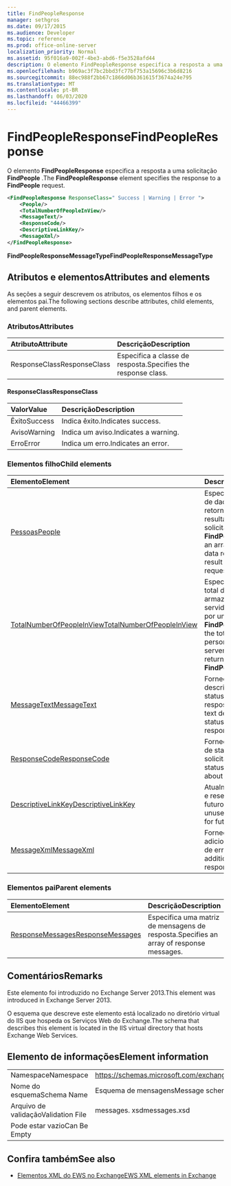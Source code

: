 ```yaml
---
title: FindPeopleResponse
manager: sethgros
ms.date: 09/17/2015
ms.audience: Developer
ms.topic: reference
ms.prod: office-online-server
localization_priority: Normal
ms.assetid: 95f016a9-002f-4be3-abd6-f5e3528afd44
description: O elemento FindPeopleResponse especifica a resposta a uma solicitação FindPeople.
ms.openlocfilehash: b969ac3f7bc2bbd3fc77bf753a15696c3b6d8216
ms.sourcegitcommit: 88ec988f2bb67c1866d06b361615f3674a24e795
ms.translationtype: MT
ms.contentlocale: pt-BR
ms.lasthandoff: 06/03/2020
ms.locfileid: "44466399"
---
```

# <a name="findpeopleresponse"></a><span data-ttu-id="90231-103">FindPeopleResponse</span><span class="sxs-lookup"><span data-stu-id="90231-103">FindPeopleResponse</span></span>

<span data-ttu-id="90231-104">O elemento **FindPeopleResponse** especifica a resposta a uma solicitação **FindPeople** .</span><span class="sxs-lookup"><span data-stu-id="90231-104">The **FindPeopleResponse** element specifies the response to a **FindPeople** request.</span></span> 
  
```XML
<FindPeopleResponse ResponseClass=" Success | Warning | Error ">
    <People/>
    <TotalNumberOfPeopleInView/>
    <MessageText/>
    <ResponseCode/>
    <DescriptiveLinkKey/>
    <MessageXml/>
</FindPeopleResponse>
```

 <span data-ttu-id="90231-105">**FindPeopleResponseMessageType**</span><span class="sxs-lookup"><span data-stu-id="90231-105">**FindPeopleResponseMessageType**</span></span>
## <a name="attributes-and-elements"></a><span data-ttu-id="90231-106">Atributos e elementos</span><span class="sxs-lookup"><span data-stu-id="90231-106">Attributes and elements</span></span>

<span data-ttu-id="90231-107">As seções a seguir descrevem os atributos, os elementos filhos e os elementos pai.</span><span class="sxs-lookup"><span data-stu-id="90231-107">The following sections describe attributes, child elements, and parent elements.</span></span>
  
### <a name="attributes"></a><span data-ttu-id="90231-108">Atributos</span><span class="sxs-lookup"><span data-stu-id="90231-108">Attributes</span></span>

|<span data-ttu-id="90231-109">**Atributo**</span><span class="sxs-lookup"><span data-stu-id="90231-109">**Attribute**</span></span>|<span data-ttu-id="90231-110">**Descrição**</span><span class="sxs-lookup"><span data-stu-id="90231-110">**Description**</span></span>|
|:-----|:-----|
|<span data-ttu-id="90231-111">ResponseClass</span><span class="sxs-lookup"><span data-stu-id="90231-111">ResponseClass</span></span>  <br/> |<span data-ttu-id="90231-112">Especifica a classe de resposta.</span><span class="sxs-lookup"><span data-stu-id="90231-112">Specifies the response class.</span></span>  <br/> |
   
#### <a name="responseclass"></a><span data-ttu-id="90231-113">ResponseClass</span><span class="sxs-lookup"><span data-stu-id="90231-113">ResponseClass</span></span>

|<span data-ttu-id="90231-114">**Valor**</span><span class="sxs-lookup"><span data-stu-id="90231-114">**Value**</span></span>|<span data-ttu-id="90231-115">**Descrição**</span><span class="sxs-lookup"><span data-stu-id="90231-115">**Description**</span></span>|
|:-----|:-----|
|<span data-ttu-id="90231-116">Êxito</span><span class="sxs-lookup"><span data-stu-id="90231-116">Success</span></span>  <br/> |<span data-ttu-id="90231-117">Indica êxito.</span><span class="sxs-lookup"><span data-stu-id="90231-117">Indicates success.</span></span>  <br/> |
|<span data-ttu-id="90231-118">Aviso</span><span class="sxs-lookup"><span data-stu-id="90231-118">Warning</span></span>  <br/> |<span data-ttu-id="90231-119">Indica um aviso.</span><span class="sxs-lookup"><span data-stu-id="90231-119">Indicates a warning.</span></span>  <br/> |
|<span data-ttu-id="90231-120">Erro</span><span class="sxs-lookup"><span data-stu-id="90231-120">Error</span></span>  <br/> |<span data-ttu-id="90231-121">Indica um erro.</span><span class="sxs-lookup"><span data-stu-id="90231-121">Indicates an error.</span></span>  <br/> |
   
### <a name="child-elements"></a><span data-ttu-id="90231-122">Elementos filho</span><span class="sxs-lookup"><span data-stu-id="90231-122">Child elements</span></span>

|<span data-ttu-id="90231-123">**Elemento**</span><span class="sxs-lookup"><span data-stu-id="90231-123">**Element**</span></span>|<span data-ttu-id="90231-124">**Descrição**</span><span class="sxs-lookup"><span data-stu-id="90231-124">**Description**</span></span>|
|:-----|:-----|
|[<span data-ttu-id="90231-125">Pessoas</span><span class="sxs-lookup"><span data-stu-id="90231-125">People</span></span>](people.md) <br/> |<span data-ttu-id="90231-126">Especifica uma matriz de dados persona retornados como resultado de uma solicitação **FindPeople** .</span><span class="sxs-lookup"><span data-stu-id="90231-126">Specifies an array of persona data returned as the result of a **FindPeople** request.</span></span>  <br/> |
|[<span data-ttu-id="90231-127">TotalNumberOfPeopleInView</span><span class="sxs-lookup"><span data-stu-id="90231-127">TotalNumberOfPeopleInView</span></span>](totalnumberofpeopleinview.md) <br/> |<span data-ttu-id="90231-128">Especifica o número total de pessoas armazenadas em um servidor retornado por uma solicitação **FindPeople** .</span><span class="sxs-lookup"><span data-stu-id="90231-128">Specifies the total number of personas stored on a server that are returned by a **FindPeople** request.</span></span>  <br/> |
|[<span data-ttu-id="90231-129">MessageText</span><span class="sxs-lookup"><span data-stu-id="90231-129">MessageText</span></span>](messagetext.md) <br/> |<span data-ttu-id="90231-130">Fornece uma descrição de texto do status da resposta.</span><span class="sxs-lookup"><span data-stu-id="90231-130">Provides a text description of the status of the response.</span></span>  <br/> |
|[<span data-ttu-id="90231-131">ResponseCode</span><span class="sxs-lookup"><span data-stu-id="90231-131">ResponseCode</span></span>](responsecode.md) <br/> |<span data-ttu-id="90231-132">Fornece informações de status sobre a solicitação.</span><span class="sxs-lookup"><span data-stu-id="90231-132">Provides status information about the request.</span></span>  <br/> |
|[<span data-ttu-id="90231-133">DescriptiveLinkKey</span><span class="sxs-lookup"><span data-stu-id="90231-133">DescriptiveLinkKey</span></span>](descriptivelinkkey.md) <br/> |<span data-ttu-id="90231-134">Atualmente não usado e reservado para uso futuro.</span><span class="sxs-lookup"><span data-stu-id="90231-134">Currently unused and reserved for future use.</span></span>  <br/> |
|[<span data-ttu-id="90231-135">MessageXml</span><span class="sxs-lookup"><span data-stu-id="90231-135">MessageXml</span></span>](messagexml.md) <br/> |<span data-ttu-id="90231-136">Fornece informações adicionais de resposta de erro.</span><span class="sxs-lookup"><span data-stu-id="90231-136">Provides additional error response information.</span></span>  <br/> |
   
### <a name="parent-elements"></a><span data-ttu-id="90231-137">Elementos pai</span><span class="sxs-lookup"><span data-stu-id="90231-137">Parent elements</span></span>

|<span data-ttu-id="90231-138">**Elemento**</span><span class="sxs-lookup"><span data-stu-id="90231-138">**Element**</span></span>|<span data-ttu-id="90231-139">**Descrição**</span><span class="sxs-lookup"><span data-stu-id="90231-139">**Description**</span></span>|
|:-----|:-----|
|[<span data-ttu-id="90231-140">ResponseMessages</span><span class="sxs-lookup"><span data-stu-id="90231-140">ResponseMessages</span></span>](responsemessages.md) <br/> |<span data-ttu-id="90231-141">Especifica uma matriz de mensagens de resposta.</span><span class="sxs-lookup"><span data-stu-id="90231-141">Specifies an array of response messages.</span></span>  <br/> |
   
## <a name="remarks"></a><span data-ttu-id="90231-142">Comentários</span><span class="sxs-lookup"><span data-stu-id="90231-142">Remarks</span></span>

<span data-ttu-id="90231-143">Este elemento foi introduzido no Exchange Server 2013.</span><span class="sxs-lookup"><span data-stu-id="90231-143">This element was introduced in Exchange Server 2013.</span></span>
  
<span data-ttu-id="90231-144">O esquema que descreve este elemento está localizado no diretório virtual do IIS que hospeda os Serviços Web do Exchange.</span><span class="sxs-lookup"><span data-stu-id="90231-144">The schema that describes this element is located in the IIS virtual directory that hosts Exchange Web Services.</span></span>
  
## <a name="element-information"></a><span data-ttu-id="90231-145">Elemento de informações</span><span class="sxs-lookup"><span data-stu-id="90231-145">Element information</span></span>

|||
|:-----|:-----|
|<span data-ttu-id="90231-146">Namespace</span><span class="sxs-lookup"><span data-stu-id="90231-146">Namespace</span></span>  <br/> |https://schemas.microsoft.com/exchange/services/2006/messages  <br/> |
|<span data-ttu-id="90231-147">Nome do esquema</span><span class="sxs-lookup"><span data-stu-id="90231-147">Schema Name</span></span>  <br/> |<span data-ttu-id="90231-148">Esquema de mensagens</span><span class="sxs-lookup"><span data-stu-id="90231-148">Message schema</span></span>  <br/> |
|<span data-ttu-id="90231-149">Arquivo de validação</span><span class="sxs-lookup"><span data-stu-id="90231-149">Validation File</span></span>  <br/> |<span data-ttu-id="90231-150">messages. xsd</span><span class="sxs-lookup"><span data-stu-id="90231-150">messages.xsd</span></span>  <br/> |
|<span data-ttu-id="90231-151">Pode estar vazio</span><span class="sxs-lookup"><span data-stu-id="90231-151">Can Be Empty</span></span>  <br/> ||
   
## <a name="see-also"></a><span data-ttu-id="90231-152">Confira também</span><span class="sxs-lookup"><span data-stu-id="90231-152">See also</span></span>



- [<span data-ttu-id="90231-153">Elementos XML do EWS no Exchange</span><span class="sxs-lookup"><span data-stu-id="90231-153">EWS XML elements in Exchange</span></span>](ews-xml-elements-in-exchange.md)

